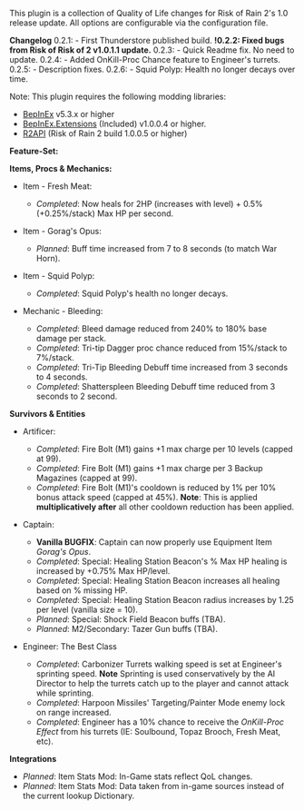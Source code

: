 This plugin is a collection of Quality of Life changes for Risk of Rain 2's 1.0 release update. All options are configurable via the configuration file.

**Changelog**
0.2.1: 
	- First Thunderstore published build.
**!0.2.2: Fixed bugs from Risk of Risk of 2 v1.0.1.1 update.**
0.2.3: 
	- Quick Readme fix. No need to update.
0.2.4: 
	- Added OnKill-Proc Chance feature to Engineer's turrets.
0.2.5: 
	- Description fixes.
0.2.6: 
	- Squid Polyp: Health no longer decays over time. 

Note: This plugin requires the following modding libraries:
- [BepInEx](https://github.com/BepInEx/BepInEx) v5.3.x or higher
- [BepInEx.Extensions](https://github.com/MapleWheels/BepInEx_Extensions) (Included) v1.0.0.4 or higher.
- [R2API](https://github.com/risk-of-thunder/R2API) (Risk of Rain 2 build 1.0.0.5 or higher)


**Feature-Set:**

**Items, Procs & Mechanics:**

- Item - Fresh Meat:
	- *Completed*: Now heals for 2HP (increases with level) + 0.5% (+0.25%/stack) Max HP per second.
	
- Item - Gorag's Opus:
	- *Planned*: Buff time increased from 7 to 8 seconds (to match War Horn).

- Item - Squid Polyp:
	- *Completed*: Squid Polyp's health no longer decays.

- Mechanic - Bleeding:
	- *Completed*: Bleed damage reduced from 240% to 180% base damage per stack.
	- *Completed*: Tri-tip Dagger proc chance reduced from 15%/stack to 7%/stack.
	- *Completed*: Tri-Tip Bleeding Debuff time increased from 3 seconds to 4 seconds.
	- *Completed*: Shatterspleen Bleeding Debuff time reduced from 3 seconds to 2 second.
	
**Survivors & Entities**

- Artificer:
	- *Completed*: Fire Bolt (M1) gains +1 max charge per 10 levels (capped at 99).
	- *Completed*: Fire Bolt (M1) gains +1 max charge per 3 Backup Magazines (capped at 99).
	- *Completed*: Fire Bolt (M1)'s cooldown is reduced by 1% per 10% bonus attack speed (capped at 45%). **Note**: This is applied **multiplicatively after** all other cooldown reduction has been applied.

- Captain:
	- **Vanilla BUGFIX**: Captain can now properly use Equipment Item *Gorag's Opus*.
	- *Completed*: Special: Healing Station Beacon's % Max HP healing is increased by +0.75% Max HP/level.
	- *Completed*: Special: Healing Station Beacon increases all healing based on % missing HP.
	- *Completed*: Special: Healing Station Beacon radius increases by 1.25 per level (vanilla size = 10).
	- *Planned*: Special: Shock Field Beacon buffs (TBA).
	- *Planned*: M2/Secondary: Tazer Gun buffs (TBA).

- Engineer: The Best Class
	- *Completed*: Carbonizer Turrets walking speed is set at Engineer's sprinting speed. **Note** Sprinting is used conservatively by the AI Director to help the turrets catch up to the player and cannot attack while sprinting.
	- *Completed*: Harpoon Missiles' Targeting/Painter Mode enemy lock on range increased.
	- *Completed*: Engineer has a 10% chance to receive the *OnKill-Proc Effect* from his turrets (IE: Soulbound, Topaz Brooch, Fresh Meat, etc).
	
**Integrations**
- *Planned*: Item Stats Mod: In-Game stats reflect QoL changes.
- *Planned*: Item Stats Mod: Data taken from in-game sources instead of the current lookup Dictionary.

